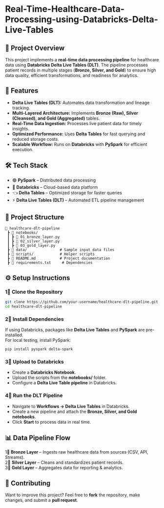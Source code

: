 # Real-Time-Healthcare-Data-Processing-using-Databricks-Delta-Live-Tables
 
## **📝 Project Overview**  
This project implements a **real-time data processing pipeline** for healthcare data using **Databricks Delta Live Tables (DLT)**. The pipeline processes patient records in multiple stages (**Bronze, Silver, and Gold**) to ensure high data quality, efficient transformations, and readiness for analytics.  

## **🚀 Features**  
- **Delta Live Tables (DLT):** Automates data transformation and lineage tracking.  
- **Multi-Layered Architecture:** Implements **Bronze (Raw), Silver (Cleansed), and Gold (Aggregated)** tables.  
- **Real-Time Data Ingestion:** Processes live patient data for timely insights.  
- **Optimized Performance:** Uses **Delta Tables** for fast querying and reduced storage costs.  
- **Scalable Workflow:** Runs on **Databricks** with **PySpark** for efficient execution.  

## **🛠️ Tech Stack**  
- 🟢 **PySpark** – Distributed data processing  
- 🔣 **Databricks** – Cloud-based data platform  
- 👈 **Delta Tables** – Optimized storage for faster queries  
- ⚡ **Delta Live Tables (DLT)** – Automated ETL pipeline management  

## **📂 Project Structure**  
```
💃 healthcare-dlt-pipeline
 ┣ 💃 notebooks/
 ┃ ┣ 💃 01_bronze_layer.py
 ┃ ┣ 💃 02_silver_layer.py
 ┃ ┣ 💃 03_gold_layer.py
 ┣ 💃 data/               # Sample input data files
 ┣ 💃 scripts/            # Helper scripts
 ┣ 💃 README.md           # Project documentation
 ┣ 💃 requirements.txt     # Dependencies
```

## **⚙️ Setup Instructions**  

### **1⃣ Clone the Repository**  
```bash
git clone https://github.com/your-username/healthcare-dlt-pipeline.git
cd healthcare-dlt-pipeline
```

### **2⃣ Install Dependencies**  
If using Databricks, packages like **Delta Live Tables** and **PySpark** are pre-installed.  
For local testing, install PySpark:  
```bash
pip install pyspark delta-spark
```

### **3⃣ Upload to Databricks**  
- Create a **Databricks Notebook**.  
- Upload the scripts from the **notebooks/** folder.  
- Configure a **Delta Live Table pipeline** in Databricks.  

### **4⃣ Run the DLT Pipeline**  
- Navigate to **Workflows → Delta Live Tables** in Databricks.  
- Create a new pipeline and attach the **Bronze, Silver, and Gold notebooks**.  
- Click **Start** to process data in real time.  

## **📊 Data Pipeline Flow**  
1⃣ **Bronze Layer** – Ingests raw healthcare data from sources (CSV, API, Streams).  
2⃣ **Silver Layer** – Cleans and standardizes patient records.  
3⃣ **Gold Layer** – Aggregates data for reporting & analytics.  

## **🤝 Contributing**  
Want to improve this project? Feel free to **fork** the repository, make changes, and submit a **pull request**.  
